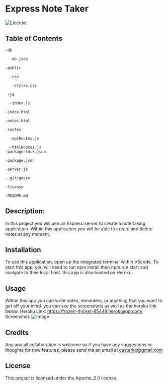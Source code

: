 # Express Note Taker
  ![License](https://img.shields.io/badge/license-Apache_2.0-blue.svg)

  ## Table of Contents
    -db
    
      -db.json
      
    -public
  
      -css
      
       -styles.css
      
     -js
     
      -index.js
      
    -index.html

    -notes.html

    -routes

      -apiRoutes.js
  
      -htmlRoutes.js
    -package-lock.json
    
    -package.json
    
    -server.js
    
    -.gitignore
    
    -license
    
    -README.md

## Description:
  In this project you will use an Express server to create a note taking application. Within this application you will be able to create and delete notes at any moment.
## Installation
  To use this application, open up the integrated terminal within VScode. To start this app, you will need to run npm install then npm run start and navigate to thee local host. this app is also hosted on Heroku.
## Usage
  Within this app you can write notes, reminders, or anything that you want to get off your mind. you can see the screenshots as well as the heroku link below.
  Heroku Link: https://frozen-thicket-85448.herokuapp.com/
  Screenshot: ![image](https://user-images.githubusercontent.com/122697165/231067061-996b496e-051b-4083-8440-7e6aae3bfef6.png)

  
## Credits
  Any and all collaboration is welcome so if you have any suggestions or thoughts for new features, please send me an email at castarke@gmail.com
 ## License 

   
 This project is licensed under the Apache_2.0 license. 
